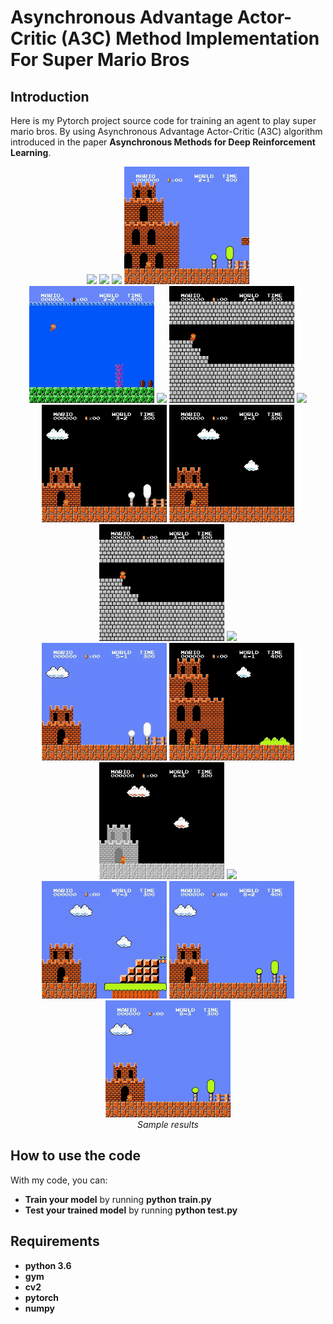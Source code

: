 # Asynchronous Advantage Actor-Critic (A3C) Method Implementation For Super Mario Bros

## Introduction

Here is my Pytorch project source code for training an agent to play super mario bros. By using Asynchronous Advantage Actor-Critic (A3C) algorithm introduced in the paper **Asynchronous Methods for Deep Reinforcement Learning**.
<p align="center">
  <img src="demo/video_1_1.gif" width="200">
  <img src="demo/video_1_2.gif" width="200">
  <img src="demo/video_1_4.gif" width="200">
  <img src="demo/video_2_1.gif" width="200"><br/>
  <img src="demo/video_2_2.gif" width="200">
  <img src="demo/video_2_3.gif" width="200">
  <img src="demo/video_2_4.gif" width="200">
  <img src="demo/video_3_1.gif" width="200"><br/>
  <img src="demo/video_3_2.gif" width="200">
  <img src="demo/video_3_3.gif" width="200">
  <img src="demo/video_3_4.gif" width="200">
  <img src="demo/video_4_1.gif" width="200"><br/>
  <img src="demo/video_5_1.gif" width="200">
  <img src="demo/video_6_1.gif" width="200">
  <img src="demo/video_6_3.gif" width="200">
  <img src="demo/video_7_1.gif" width="200"><br/>
  <img src="demo/video_7_3.gif" width="200">
  <img src="demo/video_8_2.gif" width="200">
  <img src="demo/video_8_3.gif" width="200"><br/>
  <i>Sample results</i>
</p>

## How to use the code

With my code, you can:
* **Train your model** by running **python train.py**
* **Test your trained model** by running **python test.py**

## Requirements

* **python 3.6**
* **gym**
* **cv2**
* **pytorch** 
* **numpy**
